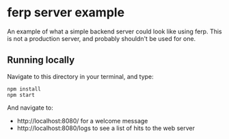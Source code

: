 # ferp server example

An example of what a simple backend server could look like using ferp.
This is not a production server, and probably shouldn't be used for one.

## Running locally

Navigate to this directory in your terminal, and type:

```
npm install
npm start
```

And navigate to:

 - http://localhost:8080/ for a welcome message
 - http://localhost:8080/logs to see a list of hits to the web server
